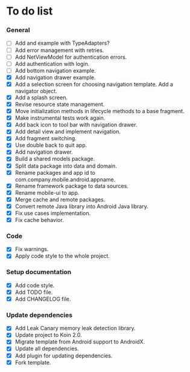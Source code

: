 # To do list

### General

- [ ] Add and example with TypeAdapters?
- [ ] Add error management with retries.
- [ ] Add NetViewModel for authentication errors.
- [ ] Add authentication with login.
- [ ] Add bottom navigation example.
- [x] Add navigation drawer example.
- [x] Add a selection screen for choosing navigation template. Add a navigator object.
- [x] Add a splash screen.
- [x] Revise resource state management.
- [x] Move initialization methods in lifecycle methods to a base fragment.
- [x] Make instrumental tests work again.
- [x] Add back icon to tool bar with navigation drawer.
- [x] Add detail view and implement navigation.
- [x] Add fragment switching.
- [x] Use double back to quit app.
- [x] Add navigation drawer.
- [x] Build a shared models package.
- [x] Split data package into data and domain.
- [x] Rename packages and app id to com.company.mobile.android.appname.
- [x] Rename framework package to data sources.
- [x] Rename mobile-ui to app.
- [x] Merge cache and remote packages.
- [x] Convert remote Java library into Android Java library.
- [x] Fix use cases implementation.
- [x] Fix cache behavior.

### Code

- [x] Fix warnings.
- [x] Apply code style to the whole project.

### Setup documentation

- [x] Add code style.
- [x] Add TODO file.
- [x] Add CHANGELOG file.

### Update dependencies

- [x] Add Leak Canary memory leak detection library.
- [x] Update project to Koin 2.0.
- [x] Migrate template from Android support to AndroidX.
- [x] Update all dependencies.
- [x] Add plugin for updating dependencies.
- [x] Fork template.